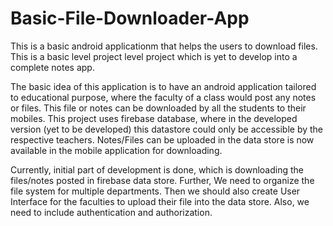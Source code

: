 # Basic-File-Downloader-App

This is a basic android applicationm that helps the users to download files. 
This is a basic level project level project which is yet to develop into a complete notes app.

The basic idea of this application is to have an android application tailored to educational purpose, where the faculty of a class would post any notes or files.
This file or notes can be downloaded by all the students to their mobiles.
This project uses firebase database, where in the developed version (yet to be developed) this datastore could only be accessible by the respective teachers. 
Notes/Files can be uploaded in the data store is now available in the mobile application for downloading. 

Currently, initial part of development is done, which is downloading the files/notes posted in firebase data store. 
Further, We need to organize the file system for multiple departments. Then we should also create User Interface for the faculties to upload their file into the data store. Also, we need to include authentication and authorization.
